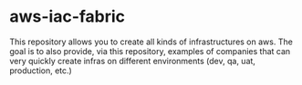 # aws-iac-fabric
This repository allows you to create all kinds of infrastructures on aws. The goal is to also provide, via this repository, examples of companies that can very quickly create infras on different environments (dev, qa, uat, production, etc.)
